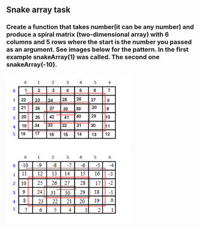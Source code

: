 ## Snake array task

### Create a function that takes number(it can be any number) and produce a spiral matrix (two-dimensional array) with 6 columns and 5 rows where the start is the number you passed as an argument. See images below for the pattern. In the first example snakeArray(1) was called. The second one snakeArray(-10).

![snake-array-example](./snake-array-example.PNG) ![snake-array-example2](./snake-array-example2.PNG)



